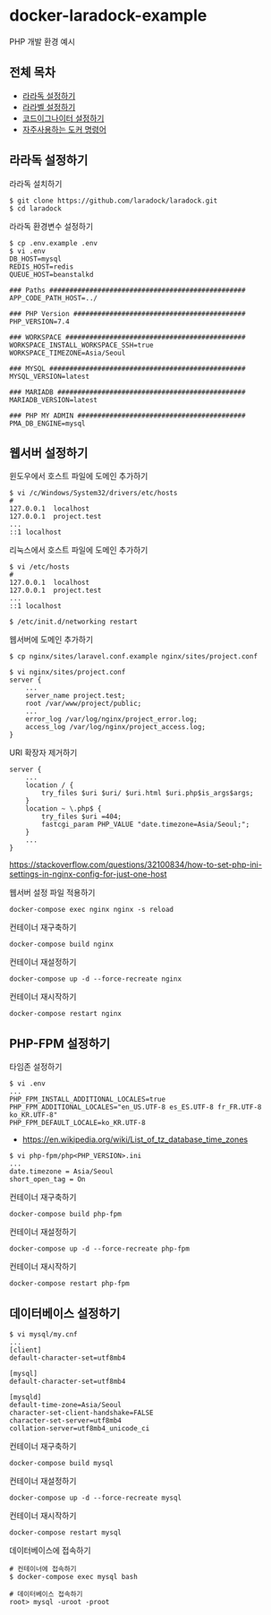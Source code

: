 # docker-laradock-example

PHP 개발 환경 예시

## 전체 목차

- [라라독 설정하기](LARADOCK.md)
- [라라벨 설정하기](LARAVEL.md)
- [코드이그나이터 설정하기](CODEIGNITER.md)
- [자주사용하는 도커 명령어](DOCKER.md)

## 라라독 설정하기

라라독 설치하기

```shell
$ git clone https://github.com/laradock/laradock.git
$ cd laradock
```

라라독 환경변수 설정하기

```shell
$ cp .env.example .env
$ vi .env
DB_HOST=mysql
REDIS_HOST=redis
QUEUE_HOST=beanstalkd

### Paths #################################################
APP_CODE_PATH_HOST=../

### PHP Version ###########################################
PHP_VERSION=7.4

### WORKSPACE #############################################
WORKSPACE_INSTALL_WORKSPACE_SSH=true
WORKSPACE_TIMEZONE=Asia/Seoul

### MYSQL #################################################
MYSQL_VERSION=latest

### MARIADB ###############################################
MARIADB_VERSION=latest

### PHP MY ADMIN ##########################################
PMA_DB_ENGINE=mysql
```

## 웹서버 설정하기

윈도우에서 호스트 파일에 도메인 추가하기

```shell
$ vi /c/Windows/System32/drivers/etc/hosts
#
127.0.0.1  localhost
127.0.0.1  project.test
...
::1 localhost
```

리눅스에서 호스트 파일에 도메인 추가하기

```shell
$ vi /etc/hosts
#
127.0.0.1  localhost
127.0.0.1  project.test
...
::1 localhost

$ /etc/init.d/networking restart
```

웹서버에 도메인 추가하기

```shell
$ cp nginx/sites/laravel.conf.example nginx/sites/project.conf
```

```shell
$ vi nginx/sites/project.conf
server {
    ...
    server_name project.test;
    root /var/www/project/public;
    ...
    error_log /var/log/nginx/project_error.log;
    access_log /var/log/nginx/project_access.log;
}
```

URI 확장자 제거하기

```shell
server {
    ...
    location / {
        try_files $uri $uri/ $uri.html $uri.php$is_args$args;
    }
    location ~ \.php$ {
        try_files $uri =404;
        fastcgi_param PHP_VALUE "date.timezone=Asia/Seoul;";
    }
    ...
}
```

<https://stackoverflow.com/questions/32100834/how-to-set-php-ini-settings-in-nginx-config-for-just-one-host>

웹서버 설정 파일 적용하기

```shell
docker-compose exec nginx nginx -s reload
```

컨테이너 재구축하기

```shell
docker-compose build nginx
```

컨테이너 재설정하기

```shell
docker-compose up -d --force-recreate nginx
```

컨테이너 재시작하기

```shell
docker-compose restart nginx
```

## PHP-FPM 설정하기

타임존 설정하기

```shell
$ vi .env
...
PHP_FPM_INSTALL_ADDITIONAL_LOCALES=true
PHP_FPM_ADDITIONAL_LOCALES="en_US.UTF-8 es_ES.UTF-8 fr_FR.UTF-8 ko_KR.UTF-8"
PHP_FPM_DEFAULT_LOCALE=ko_KR.UTF-8
```

- <https://en.wikipedia.org/wiki/List_of_tz_database_time_zones>

```shell
$ vi php-fpm/php<PHP_VERSION>.ini
...
date.timezone = Asia/Seoul
short_open_tag = On
```

컨테이너 재구축하기

```shell
docker-compose build php-fpm
```

컨테이너 재설정하기

```shell
docker-compose up -d --force-recreate php-fpm
```

컨테이너 재시작하기

```shell
docker-compose restart php-fpm
```

## 데이터베이스 설정하기

```shell
$ vi mysql/my.cnf
...
[client]
default-character-set=utf8mb4

[mysql]
default-character-set=utf8mb4

[mysqld]
default-time-zone=Asia/Seoul
character-set-client-handshake=FALSE
character-set-server=utf8mb4
collation-server=utf8mb4_unicode_ci
```

컨테이너 재구축하기

```shell
docker-compose build mysql
```

컨테이너 재설정하기

```shell
docker-compose up -d --force-recreate mysql
```

컨테이너 재시작하기

```shell
docker-compose restart mysql
```

데이터베이스에 접속하기

```shell
# 컨테이너에 접속하기
$ docker-compose exec mysql bash

# 데이터베이스 접속하기
root> mysql -uroot -proot
```
